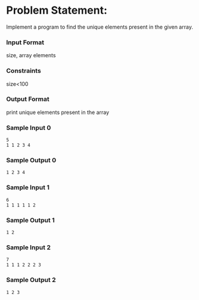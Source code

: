 # Problem Statement:

Implement a program to find the unique elements present in the given array.

### Input Format

size, array elements

### Constraints

size<100

### Output Format

print unique elements present in the array

### Sample Input 0
```
5
1 1 2 3 4
```
### Sample Output 0
```
1 2 3 4
```
### Sample Input 1
```
6
1 1 1 1 1 2
```
### Sample Output 1
```
1 2
```
### Sample Input 2
```
7
1 1 1 2 2 2 3
```
### Sample Output 2
```
1 2 3
```
